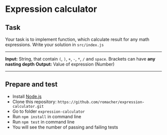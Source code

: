 # Expression calculator

## Task

Your task is to implement function, which calculate result for any math expressions.
Write your solution in `src/index.js`

---

**Input:** String, that contain `(`, `)`, `+`, `-`, `*`, `/` and `space`. Brackets can have **any nasting depth** 
**Output:** Value of expression (Number)

---

## Prepare and test

- Install [Node.js](https://nodejs.org/en/)
- Clone this repository: `https://github.com/romacher/expression-calculator.git`
- Go to folder `expression-calculator`
- Run `npm install` in command line
- Run `npm test` in command line
- You will see the number of passing and failing tests
